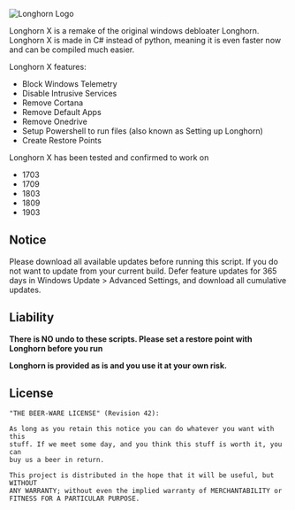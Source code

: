 ![Longhorn Logo](https://i.ibb.co/JvhkGDM/longhornx.png)

Longhorn X is a remake of the original windows debloater Longhorn. Longhorn X is made in C# instead of python, meaning it is even faster now and can be compiled much easier.

Longhorn X features:

* Block Windows Telemetry
* Disable Intrusive Services
* Remove Cortana
* Remove Default Apps
* Remove Onedrive
* Setup Powershell to run files (also known as Setting up Longhorn)
* Create Restore Points

Longhorn X has been tested and confirmed to work on
* 1703
* 1709
* 1803
* 1809
* 1903


## Notice
Please download all available updates before running this script. If you do not want to update from your current build. Defer feature updates for 365 days in Windows Update > Advanced Settings, and download all cumulative updates. 


## Liability
**There is NO undo to these scripts. Please set a restore point with Longhorn before you run**

**Longhorn is provided as is and you use it at your own risk.**

## License

    "THE BEER-WARE LICENSE" (Revision 42):

    As long as you retain this notice you can do whatever you want with this
    stuff. If we meet some day, and you think this stuff is worth it, you can
    buy us a beer in return.

    This project is distributed in the hope that it will be useful, but WITHOUT
    ANY WARRANTY; without even the implied warranty of MERCHANTABILITY or
    FITNESS FOR A PARTICULAR PURPOSE.
